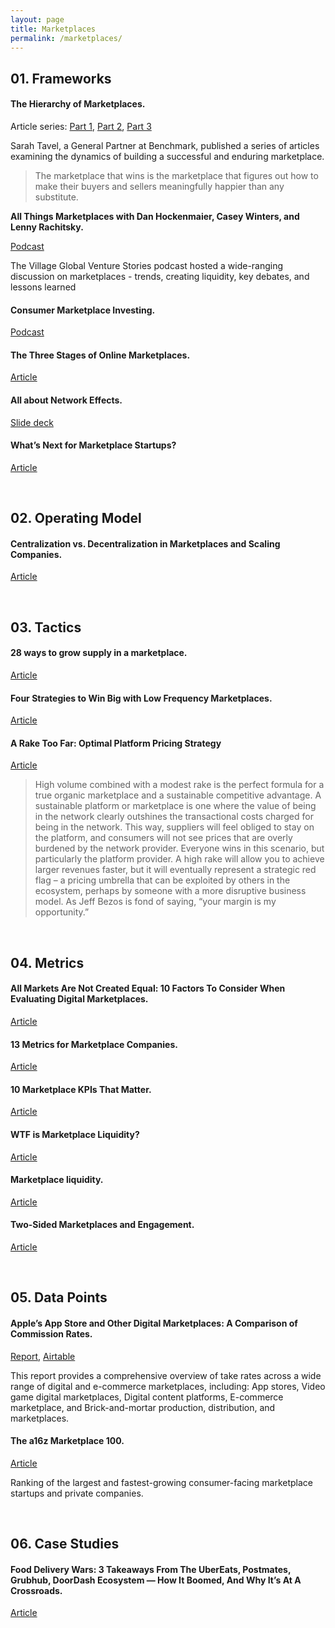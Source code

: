 ```yaml
---
layout: page
title: Marketplaces
permalink: /marketplaces/
---
```


## 01. Frameworks

#### The Hierarchy of Marketplaces.

Article series: [Part 1](https://medium.com/@sarahtavel/the-hierarchy-of-marketplaces-introduction-and-level-1-983995aa218e), [Part 2](https://medium.com/@sarahtavel/hierarchy-of-marketplaces-level-2-f1c44ed4a39), [Part 3](https://medium.com/@sarahtavel/hierarchy-of-marketplaces-level-3-1d1a5772ea08)

Sarah Tavel, a General Partner at Benchmark, published a series of articles examining the dynamics of building a successful and enduring marketplace.

> The marketplace that wins is the marketplace that figures out how to make their buyers and sellers meaningfully happier than any substitute.

**All Things Marketplaces with Dan Hockenmaier, Casey Winters, and Lenny Rachitsky.**

[Podcast](https://www.spreaker.com/user/10197011/all-things-marketplaces-with-dan-hockenm)

The Village Global Venture Stories podcast hosted a wide-ranging discussion on marketplaces - trends, creating liquidity, key debates, and lessons learned

#### Consumer Marketplace Investing.

[Podcast](https://fullratchet.net/225-crisis-coverage-w-sarah-tavel-consumer-marketplace-investing-why-aggregate-gmv-is-a-red-herring-and-minimum-viable-happiness-as-the-key-to-market-leadership/)

#### The Three Stages of Online Marketplaces.

[Article](https://caseyaccidental.com/three-stages-online-marketplaces/)

#### All about Network Effects.

[Slide deck](https://a16z.com/2016/03/07/all-about-network-effects/)

#### What’s Next for Marketplace Startups?

[Article](https://a16z.com/2018/11/27/services-marketplaces-service-economy-evolution-whats-next/)

&nbsp;
## 02. Operating Model

#### Centralization vs. Decentralization in Marketplaces and Scaling Companies.

[Article](https://caseyaccidental.com/centralization-decentralization-marketplaces-and-scaling-companies/)

&nbsp;
## 03. Tactics

#### 28 ways to grow supply in a marketplace.

[Article](https://andrewchen.co/grow-marketplace-supply/)

#### Four Strategies to Win Big with Low Frequency Marketplaces.

[Article](https://caseyaccidental.com/low-frequency-marketplaces/)

#### A Rake Too Far: Optimal Platform Pricing Strategy

[Article](http://abovethecrowd.com/2013/04/18/a-rake-too-far-optimal-platformpricing-strategy/)

> High volume combined with a modest rake is the perfect formula for a true organic marketplace and a sustainable competitive advantage. A sustainable platform or marketplace is one where the value of being in the network clearly outshines the transactional costs charged for being in the network. This way, suppliers will feel obliged to stay on the platform, and consumers will not see prices that are overly burdened by the network provider. Everyone wins in this scenario, but particularly the platform provider. A high rake will allow you to achieve larger revenues faster, but it will eventually represent a strategic red flag – a pricing umbrella that can be exploited by others in the ecosystem, perhaps by someone with a more disruptive business model. As Jeff Bezos is fond of saying, “your margin is my opportunity.”

&nbsp;
## 04. Metrics

#### All Markets Are Not Created Equal: 10 Factors To Consider When Evaluating Digital Marketplaces.

[Article](http://abovethecrowd.com/2012/11/13/all-markets-are-not-created-equal-10-factors-to-consider-when-evaluating-digital-marketplaces/)

#### 13 Metrics for Marketplace Companies.

[Article](https://a16z.com/2020/02/21/marketplace-metrics/)

#### 10 Marketplace KPIs That Matter.

[Article](https://medium.com/@algovc/10-marketplace-kpis-that-matter-22e0fd2d2779)

#### WTF is Marketplace Liquidity?

[Article](https://medium.com/point-nine-news/wtf-is-marketplace-liquidity-f2caca3802c0)

#### Marketplace liquidity.

[Article](https://techcrunch.com/2017/07/11/marketplace-liquidity/)

#### Two-Sided Marketplaces and Engagement.

[Article](https://medium.com/sequoia-capital/two-sided-marketplaces-and-engagement-ded7d5dcfe71)

&nbsp;

## 05. Data Points

#### Apple’s App Store and Other Digital Marketplaces: A Comparison of Commission Rates.

[Report](https://www.analysisgroup.com/globalassets/insights/publishing/apples_app_store_and_other_digital_marketplaces_a_comparison_of_commission_rates.pdf), [Airtable](https://airtable.com/shrwZcpVuOkHyIUiK)

This report provides a comprehensive overview of take rates across a wide range of digital and e-commerce marketplaces, including: App stores, Video game digital marketplaces, Digital content platforms, E-commerce marketplace, and Brick-and-mortar production, distribution, and marketplaces.


#### The a16z Marketplace 100.

[Article](https://a16z.com/2020/02/18/marketplace-100/)

Ranking of the largest and fastest-growing consumer-facing marketplace startups and private companies.

&nbsp;

## 06. Case Studies

#### Food Delivery Wars: 3 Takeaways From The UberEats, Postmates, Grubhub, DoorDash Ecosystem — How It Boomed, And Why It’s At A Crossroads.

[Article](https://medium.com/@sarahtavel/food-delivery-wars-3-takeaways-from-the-ubereats-postmates-grubhub-doordash-ecosystem-how-it-bda13a059430)
